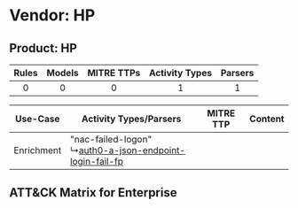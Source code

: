 Vendor: HP
==========
Product: HP
-----------
| Rules | Models | MITRE TTPs | Activity Types | Parsers |
|:-----:|:------:|:----------:|:--------------:|:-------:|
|   0   |   0    |     0      |       1        |    1    |

|  Use-Case  | Activity Types/Parsers    | MITRE TTP | Content    |
|:----------:| ---- | --------- | ---- |
| Enrichment |  "nac-failed-logon"<br> ↳[auth0-a-json-endpoint-login-fail-fp](Ps/pC_auth0ajsonendpointloginfailfp.md)<br> |    | [](RM/r_m_hp_hp_Enrichment.md) |

ATT&CK Matrix for Enterprise
----------------------------

